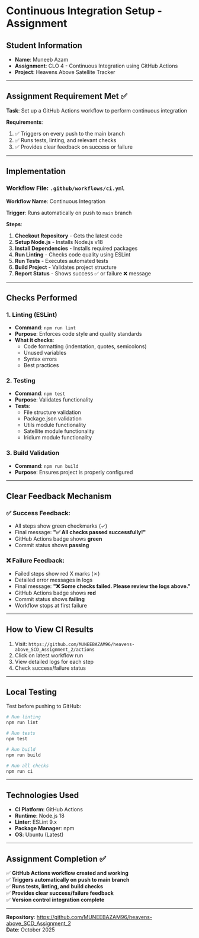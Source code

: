 # Continuous Integration Setup - Assignment

## Student Information
- **Name**: Muneeb Azam
- **Assignment**: CLO 4 - Continuous Integration using GitHub Actions
- **Project**: Heavens Above Satellite Tracker

---

## Assignment Requirement Met ✅

**Task**: Set up a GitHub Actions workflow to perform continuous integration

**Requirements**:
1. ✅ Triggers on every push to the main branch
2. ✅ Runs tests, linting, and relevant checks
3. ✅ Provides clear feedback on success or failure

---

## Implementation

### Workflow File: `.github/workflows/ci.yml`

**Workflow Name**: Continuous Integration

**Trigger**: Runs automatically on push to `main` branch

**Steps**:
1. **Checkout Repository** - Gets the latest code
2. **Setup Node.js** - Installs Node.js v18
3. **Install Dependencies** - Installs required packages
4. **Run Linting** - Checks code quality using ESLint
5. **Run Tests** - Executes automated tests
6. **Build Project** - Validates project structure
7. **Report Status** - Shows success ✅ or failure ❌ message

---

## Checks Performed

### 1. Linting (ESLint)
- **Command**: `npm run lint`
- **Purpose**: Enforces code style and quality standards
- **What it checks**:
  - Code formatting (indentation, quotes, semicolons)
  - Unused variables
  - Syntax errors
  - Best practices

### 2. Testing
- **Command**: `npm test`
- **Purpose**: Validates functionality
- **Tests**:
  - File structure validation
  - Package.json validation  
  - Utils module functionality
  - Satellite module functionality
  - Iridium module functionality

### 3. Build Validation
- **Command**: `npm run build`
- **Purpose**: Ensures project is properly configured

---

## Clear Feedback Mechanism

### ✅ Success Feedback:
- All steps show green checkmarks (✓)
- Final message: **"✅ All checks passed successfully!"**
- GitHub Actions badge shows **green**
- Commit status shows **passing**

### ❌ Failure Feedback:
- Failed steps show red X marks (✗)
- Detailed error messages in logs
- Final message: **"❌ Some checks failed. Please review the logs above."**
- GitHub Actions badge shows **red**
- Commit status shows **failing**
- Workflow stops at first failure

---

## How to View CI Results

1. Visit: `https://github.com/MUNEEBAZAM96/heavens-above_SCD_Assignment_2/actions`
2. Click on latest workflow run
3. View detailed logs for each step
4. Check success/failure status

---

## Local Testing

Test before pushing to GitHub:

```bash
# Run linting
npm run lint

# Run tests
npm test

# Run build
npm run build

# Run all checks
npm run ci
```

---

## Technologies Used

- **CI Platform**: GitHub Actions
- **Runtime**: Node.js 18
- **Linter**: ESLint 9.x
- **Package Manager**: npm
- **OS**: Ubuntu (Latest)

---

## Assignment Completion ✅

✅ **GitHub Actions workflow created and working**  
✅ **Triggers automatically on push to main branch**  
✅ **Runs tests, linting, and build checks**  
✅ **Provides clear success/failure feedback**  
✅ **Version control integration complete**

---

**Repository**: https://github.com/MUNEEBAZAM96/heavens-above_SCD_Assignment_2  
**Date**: October 2025

